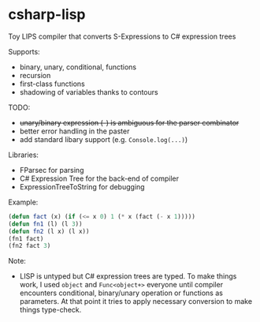 # csharp-lisp

Toy LIPS compiler that converts S-Expressions to C# expression trees

Supports:
- binary, unary, conditional, functions
- recursion
- first-class functions
- shadowing of variables thanks to contours

TODO:
- ~~unary/binary expression (-) is ambiguous for the parser combinator~~ 
- better error handling in the paster
- add standard libary support (e.g. `Console.log(...)`)

Libraries:
- FParsec for parsing
- C# Expression Tree for the back-end of compiler
- ExpressionTreeToString for debugging 

Example:

```lisp
(defun fact (x) (if (<= x 0) 1 (* x (fact (- x 1)))))
(defun fn1 (l) (l 3))
(defun fn2 (l x) (l x))
(fn1 fact)
(fn2 fact 3)
```

Note:
- LISP is untyped but C# expression trees are typed. To make things work, I used `object` and `Func<object+>` everyone until compiler encounters conditional, binary/unary operation or functions as parameters. At that point it tries to apply necessary conversion to make things type-check.
